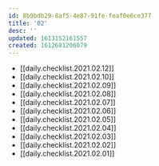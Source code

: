 ```yaml
---
id: 8b9bdb29-8af5-4e87-91fe-feaf0e6ce377
title: '02'
desc: ''
updated: 1613152161557
created: 1612681206079
---
```


- [[daily.checklist.2021.02.12]]
- [[daily.checklist.2021.02.10]]
- [[daily.checklist.2021.02.09]]
- [[daily.checklist.2021.02.08]]
- [[daily.checklist.2021.02.07]]
- [[daily.checklist.2021.02.06]]
- [[daily.checklist.2021.02.05]]
- [[daily.checklist.2021.02.04]]
- [[daily.checklist.2021.02.03]]
- [[daily.checklist.2021.02.02]]
- [[daily.checklist.2021.02.01]]
